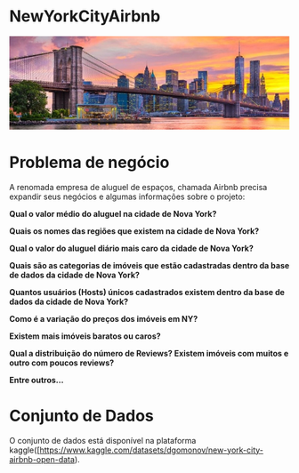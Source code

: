 # NewYorkCityAirbnb

![](img/NYC2.jpg)

# Problema de negócio

A renomada empresa de aluguel de espaços, chamada Airbnb precisa expandir seus negócios e algumas informações sobre o projeto:

**Qual o valor médio do aluguel na cidade de Nova York?**

**Quais os nomes das regiões que existem na cidade de Nova York?**

**Qual o valor do aluguel diário mais caro da cidade de Nova York?**

**Quais são as categorias de imóveis que estão cadastradas dentro da base de dados da cidade de Nova York?**

**Quantos usuários (Hosts) únicos cadastrados existem dentro da base de dados da cidade de Nova York?**

**Como é a variação do preços dos imóveis em NY?**

**Existem mais imóveis baratos ou caros?**

**Qual a distribuição do número de Reviews? Existem imóveis com muitos e outro com poucos reviews?**

**Entre outros...**

# Conjunto de Dados

O conjunto de dados está disponível na plataforma kaggle([https://www.kaggle.com/datasets/dgomonov/new-york-city-airbnb-open-data).
